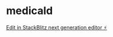 # medicald

[Edit in StackBlitz next generation editor ⚡️](https://stackblitz.com/~/github.com/khan7sh/medicald)